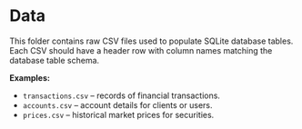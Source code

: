 # Data

This folder contains raw CSV files used to populate SQLite database tables. Each CSV should have a header row with column names matching the database table schema.

**Examples:**
- `transactions.csv` – records of financial transactions.
- `accounts.csv` – account details for clients or users.
- `prices.csv` – historical market prices for securities.
